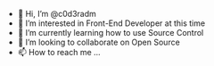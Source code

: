 - 👋 Hi, I’m @c0d3radm
- 👀 I’m interested in Front-End Developer at this time
- 🌱 I’m currently learning how to use Source Control
- 💞️ I’m looking to collaborate on Open Source
- 📫 How to reach me ...

<!---
c0d3radm/c0d3radm is a ✨ special ✨ repository because its `README.md` (this file) appears on your GitHub profile.
You can click the Preview link to take a look at your changes.
--->
